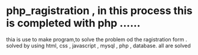 # php_ragistration , in this process this is completed with php ......
thia is use to make program,to solve the problem od the ragistration form .
solved by using html, css , javascript , mysql , php , database.
all are solved
